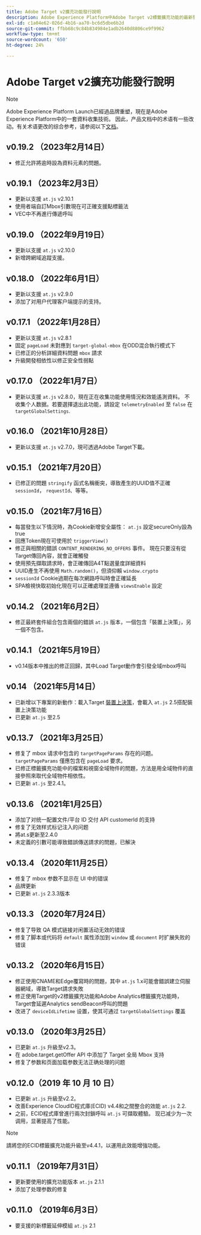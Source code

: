 ```yaml
---
title: Adobe Target v2擴充功能發行說明
description: Adobe Experience Platform中Adobe Target v2標籤擴充功能的最新發行說明。
exl-id: c1a04e62-026d-4b16-aa70-bc6d5dbe6b2d
source-git-commit: ffbb68c9c84b834984e1adb2640d8806ce9f9962
workflow-type: tm+mt
source-wordcount: '650'
ht-degree: 24%

---
```


# Adobe Target v2擴充功能發行說明

>[!NOTE]
>
>Adobe Experience Platform Launch已經過品牌重塑，現在是Adobe Experience Platform中的一套資料收集技術。 因此，产品文档中的术语有一些改动。有关术语更改的综合参考，请参阅以下[文档](../../../term-updates.md)。

## v0.19.2 （2023年2月14日）

- 修正允許將逾時設為資料元素的問題。

## v0.19.1 （2023年2月3日）

- 更新以支援 `at.js` v2.10.1
- 使用者端自訂Mbox引數現在可正確支援點標籤法
- VEC中不再進行傳遞呼叫

## v0.19.0 （2022年9月19日）

- 更新以支援 `at.js` v2.10.0
- 新增跨網域追蹤支援。

## v0.18.0 （2022年6月1日）

- 更新以支援 `at.js` v2.9.0
- 添加了对用户代理客户端提示的支持。

## v0.17.1 （2022年1月28日）

- 更新以支援 `at.js` v2.8.1
- 固定 `pageLoad` 未對應到 `target-global-mbox` 在ODD混合執行模式下
- 已修正的分析詳細資料問題 `mbox` 請求
- 升級開發相依性以修正安全性弱點

## v0.17.0 （2022年1月7日）

- 更新以支援 `at.js` v2.8.0，現在正在收集功能使用情況和效能遙測資料。  不收集个人数据。若要選擇退出此功能，請設定 `telemetryEnabled` 至 `false` 在 `targetGlobalSettings`.

## v0.16.0 （2021年10月28日）

- 更新以支援 `at.js` v2.7.0，現可透過Adobe Target下載。

## v0.15.1 （2021年7月20日）

- 已修正的問題 `stringify` 函式名稱衝突，導致產生的UUID值不正確 `sessionId`， `requestId`、等等。

## v0.15.0 （2021年7月16日）

- 每當發生以下情況時，為Cookie新增安全屬性： `at.js` 設定secureOnly設為true
- 回應Token現在可使用於 `triggerView()`
- 修正與相關的錯誤 `CONTENT_RENDERING_NO_OFFERS` 事件。 現在只要沒有從Target傳回內容，就會正確觸發
- 使用預先擷取請求時，會正確傳回A4T點選量度詳細資料
- UUID產生不再使用 `Math.random()`，但須仰賴 `window.crypto`
- `sessionId` Cookie過期在每次網路呼叫時會正確延長
- SPA檢視快取初始化現在可以正確處理並遵循 `viewsEnable` 設定

## v0.14.2 （2021年6月2日）

- 修正最終套件組合包含兩個的錯誤 `at.js` 版本，一個包含「裝置上決策」，另一個不包含。

## v0.14.1 （2021年5月19日）

- v0.14版本中推出的修正回歸，其中Load Target動作會引發全域mbox呼叫

## v0.14 （2021年5月14日）

- 已新增以下專案的新動作：載入Target [裝置上決策](./overview.md#load-target-with-on-device-decisioning)，會載入 `at.js` 2.5搭配裝置上決策功能
- 已更新 `at.js` 至2.5


## v0.13.7 （2021年3月25日）

- 修复了 mbox 请求中包含的 `targetPageParams` 存在的问题。`targetPageParams` 僅應包含在 `pageLoad` 要求。
- 已修正標籤擴充功能中的檔案和視窗全域物件的問題，方法是用全域物件的直接參照來取代全域物件相依性。
- 已更新 `at.js` 至2.4.1。

## v0.13.6 （2021年1月25日）

- 添加了对统一配置文件/平台 ID 交付 API customerId 的支持
- 修复了无效样式标记注入的问题
- 將at.s更新至2.4.0
- 未定義的引數可能導致錯誤傳送請求的問題，已解決

## v0.13.4 （2020年11月25日）

- 修复了 mbox 参数不显示在 UI 中的错误
- 品牌更新
- 已更新 `at.js` 2.3.3版本

## v0.13.3 （2020年7月24日）

- 修复了导致 QA 模式链接对闲置活动无效的错误
- 修复了脚本或代码将 `default` 属性添加到 `window` 或 `document` 时扩展失败的错误

## v0.13.2 （2020年6月15日）

- 修正使用CNAME和Edge覆寫時的問題，其中 `at.js` 1.x可能會錯誤建立伺服器網域，導致Target請求失敗
- 修正使用Target的v2標籤擴充功能和Adobe Analytics標籤擴充功能時，Target會延遲Analytics sendBeacon呼叫的問題
- 改进了 `deviceIdLifetime` 设置，使其可通过 `targetGlobalSettings` 覆盖

## v0.13.0 （2020年3月25日）

- 已更新 `at.js` 升級至v2.3。
- 在 adobe.target.getOffer API 中添加了 Target 全局 Mbox 支持
- 修复了参数和页面加载参数无法正确处理的问题

## v0.12.0（2019 年 10 月 10 日）

- 已更新 `at.js` 升級至v2.2。
- 改善Experience CloudID程式庫(ECID) v4.4和之間整合的效能 `at.js` 2.2.
- 之前，ECID程式庫曾進行兩次封鎖呼叫 `at.js` 可擷取體驗。 现已减少为一次调用，显著提高了性能。

>[!NOTE]
>請將您的ECID標籤擴充功能升級至v4.4.1，以運用此效能增強功能。

## v0.11.1 （2019年7月31日）

- 更新要使用的擴充功能版本 `at.js` 2.1.1
- 添加了处理参数的修复

## v0.11.0 （2019年6月3日）

- 要支援的新標籤延伸模組 `at.js` 2.1
